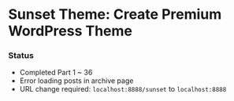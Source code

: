 # Sunset Theme: Create Premium WordPress Theme

### Status
- Completed Part 1 ~ 36
- Error loading posts in archive page
- URL change required: `localhost:8888/sunset` to `localhost:8888`
